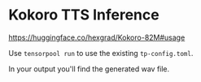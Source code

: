 # Kokoro TTS Inference

https://huggingface.co/hexgrad/Kokoro-82M#usage

Use `tensorpool run` to use the existing `tp-config.toml`.

In your output you'll find the generated wav file.
